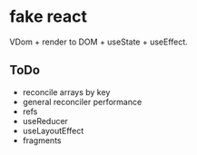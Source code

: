 # fake react

VDom + render to DOM + useState + useEffect.

## ToDo

- reconcile arrays by key
- general reconciler performance
- refs
- useReducer
- useLayoutEffect
- fragments
